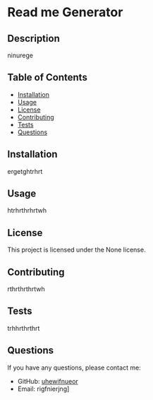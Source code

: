 # Read me Generator
  

## Description
ninurege

## Table of Contents
- [Installation](#installation)
- [Usage](#usage)
- [License](#license)
- [Contributing](#contributing)
- [Tests](#tests)
- [Questions](#questions)

## Installation
ergetghtrhrt

## Usage
htrhrthrhrtwh

## License
This project is licensed under the None license.

## Contributing
rthrthrthrtwh

## Tests
trhhrthrthrt

## Questions
If you have any questions, please contact me:
- GitHub: [uhewifnueor](https://github.com/uhewifnueor)
- Email: rigfnierjng]
